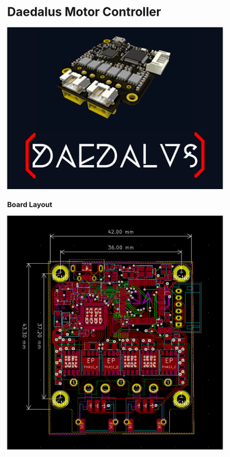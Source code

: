 # Daedalus Motor Controller

![Logo](docs/logo/Daedalus_Brackets_Board.png)

### Board Layout
![Board Layout](docs/Board_Layout.png)
